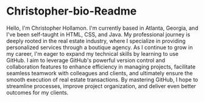 # Christopher-bio-Readme


Hello, I'm Christopher Hollamon. I'm currently based in Atlanta, Georgia, and I've been self-taught in HTML, CSS, and Java. My professional journey is deeply rooted in the real estate industry, where I specialize in providing personalized services through a boutique agency. As I continue to grow in my career, I'm eager to expand my technical skills by learning to use GitHub. I aim to leverage GitHub's powerful version control and collaboration features to enhance efficiency in managing projects, facilitate seamless teamwork with colleagues and clients, and ultimately ensure the smooth execution of real estate transactions. By mastering GitHub, I hope to streamline processes, improve project organization, and deliver even better outcomes for my clients.
